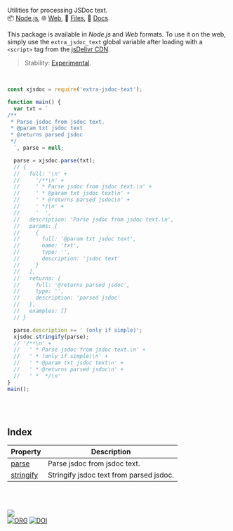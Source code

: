 Utilities for processing JSDoc text.<br>
📦 [Node.js](https://www.npmjs.com/package/extra-jsdoc-text),
🌐 [Web](https://www.npmjs.com/package/extra-jsdoc-text.web),
📜 [Files](https://unpkg.com/extra-jsdoc-text/),
📰 [Docs](https://nodef.github.io/extra-jsdoc-text/).

This package is available in *Node.js* and *Web* formats. To use it on the web,
simply use the `extra_jsdoc_text` global variable after loading with a `<script>`
tag from the [jsDelivr CDN].

> Stability: [Experimental](https://www.youtube.com/watch?v=L1j93RnIxEo).

[jsDelivr CDN]: https://cdn.jsdelivr.net/npm/extra-jsdoc-text.web/index.js

<br>

```javascript
const xjsdoc = require('extra-jsdoc-text');

function main() {
  var txt = `
/**
 * Parse jsdoc from jsdoc text.
 * @param txt jsdoc text
 * @returns parsed jsdoc
 */
  `, parse = null;

  parse = xjsdoc.parse(txt);
  // {
  //   full: '\n' +
  //     '/**\n' +
  //     ' * Parse jsdoc from jsdoc text.\n' +
  //     ' * @param txt jsdoc text\n' +
  //     ' * @returns parsed jsdoc\n' +
  //     ' */\n' +
  //     '  ',
  //   description: 'Parse jsdoc from jsdoc text.\n',
  //   params: [
  //     {
  //       full: '@param txt jsdoc text',
  //       name: 'txt',
  //       type: '',
  //       description: 'jsdoc text'
  //     }
  //   ],
  //   returns: {
  //     full: '@returns parsed jsdoc',
  //     type: '',
  //     description: 'parsed jsdoc'
  //   },
  //   examples: []
  // }

  parse.description += ' (only if simple)';
  xjsdoc.stringify(parse);
  // '/**\n' +
  //   ' * Parse jsdoc from jsdoc text.\n' +
  //   ' * (only if simple)\n' +
  //   ' * @param txt jsdoc text\n' +
  //   ' * @returns parsed jsdoc\n' +
  //   ' *  */\n'
}
main();
```

<br>
<br>


## Index

| Property | Description |
|  ----  |  ----  |
| [parse] | Parse jsdoc from jsdoc text. |
| [stringify] | Stringify jsdoc text from parsed jsdoc. |

<br>
<br>


[![](https://img.youtube.com/vi/dEGrVjb2dB4/maxresdefault.jpg)](https://www.youtube.com/watch?v=dEGrVjb2dB4)<br>
[![ORG](https://img.shields.io/badge/org-nodef-green?logo=Org)](https://nodef.github.io)
[![DOI](https://zenodo.org/badge/477219250.svg)](https://zenodo.org/badge/latestdoi/477219250)


[parse]: https://nodef.github.io/extra-jsdoc-text/modules.html#parse
[stringify]: https://nodef.github.io/extra-jsdoc-text/modules.html#stringify
